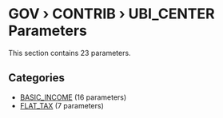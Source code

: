 # GOV › CONTRIB › UBI_CENTER Parameters

This section contains 23 parameters.

## Categories

- [BASIC_INCOME](basic_income/index.md) (16 parameters)
- [FLAT_TAX](flat_tax/index.md) (7 parameters)
